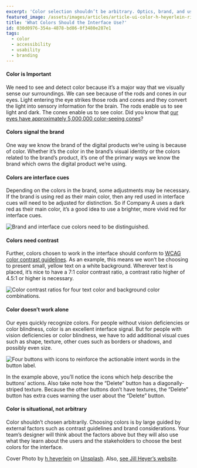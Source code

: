 ```yaml
---
excerpt: 'Color selection shouldn’t be arbitrary. Optics, brand, and usability should all be considered.'
featured_image: /assets/images/articles/article-ui-color-h-heyerlein-riydn15o96u-unsplash.jpg
title: 'What Colors Should the Interface Use?'
id: 030d0976-354a-4878-bd86-0f3480e287e1
tags:
  - color
  - accessibility
  - usability
  - branding
---
```

<h4>Color is Important</h4>
<p>We need to see and detect color because it’s a major way that we visually sense our surroundings. We can see because of the rods and cones in our eyes. Light entering the eye strikes those rods and cones and they convert the light into sensory information for the brain. The rods enable us to see light and dark. The cones enable us to see color. Did you know that <a href="https://www.ncbi.nlm.nih.gov/books/NBK10848/" target="_blank">our eyes have approximately 5,000,000 color-seeing cones</a>?
</p>
<h4>Colors signal the brand</h4>
<p>One way we know the brand of the digital products we’re using is because of color. Whether it’s the color in the brand’s visual identity or the colors related to the brand’s product, it’s one of the primary ways we know the brand which owns the digital product we’re using.
</p>
<h4>Colors are interface cues</h4>
<p>Depending on the colors in the brand, some adjustments may be necessary<span class="redactor-invisible-space">. If the brand is using red as their main color, then any red used in interface cues will need to be adjusted for distinction. So if Company A uses a dark red as their main color, it’s a good idea to use a brighter, more vivid red for interface cues.<br></span>
</p>
<p><span class="redactor-invisible-space"><img src="/assets/images/articles/ui-color-brand-vs-interface-cues-isral-duke.png" alt="Brand and interface cue colors need to be distinguished."><br></span>
</p>
<h4>Colors need contrast</h4>
<p><span class="redactor-invisible-space">Further, colors chosen to work in the interface should conform to <a href="https://webaim.org/articles/contrast/" target="_blank">WCAG color contrast guidelines</a>. As an example, this means we won’t be choosing to present small, yellow text on a white background. Wherever text is placed, it’s nice to have a 7:1 color contrast ratio, a contrast ratio higher of 4.5:1 or higher is necessary.</span>
</p>
<p><span class="redactor-invisible-space"><img src="/assets/images/articles/ui-color-color-contrast-isral-duke.png" alt="Color contrast ratios for four text color and background color combinations."><br></span>
</p>
<h4>Color doesn’t work alone<br></h4>
<p>Our eyes quickly recognize colors. For people without vision deficiencies or color blindness, color is an excellent interface signal. But for people with vision deficiencies or color blindness, we have to add additional visual cues such as shape, texture, other cues such as borders or shadows, and possibly even size.
</p>
<p><img src="/assets/images/articles/ui-color-color-not-alone-isral-duke.png" alt="Four buttons with icons to reinforce the actionable intent words in the button label."><br>
</p>
<p>In the example above, you’ll notice the icons which help describe the buttons’ actions. Also take note how the “Delete” button has a diagonally-striped texture. Because the other buttons don’t have textures, the “Delete” button has extra cues warning the user about the “Delete” button.
</p>
<h4>Color is situational, not arbitrary</h4>
<p>Color shouldn’t chosen arbitrarily. Choosing colors is by large guided by external factors such as contrast guidelines and brand considerations. Your team’s designer will think about the factors above but they will also use what they learn about the users and the stakeholders to choose the best colors for the interface.
</p>
<p>Cover Photo by <a href="https://unsplash.com/@heyerlein?utm_source=unsplash&utm_medium=referral&utm_content=creditCopyText">h heyerlein</a> on <a href="https://unsplash.com/?utm_source=unsplash&utm_medium=referral&utm_content=creditCopyText">Unsplash</a>. Also, <a href="https://www.jillheyer.com" target="_blank">see Jill Heyer’s website</a>.
</p>
